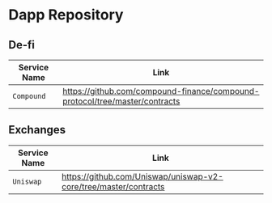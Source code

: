 # Dapp Repository
## De-fi
| Service Name | Link |
|---|---|
| `Compound` | https://github.com/compound-finance/compound-protocol/tree/master/contracts |


## Exchanges
| Service Name | Link |
| --- | --- |
| `Uniswap`| https://github.com/Uniswap/uniswap-v2-core/tree/master/contracts |

